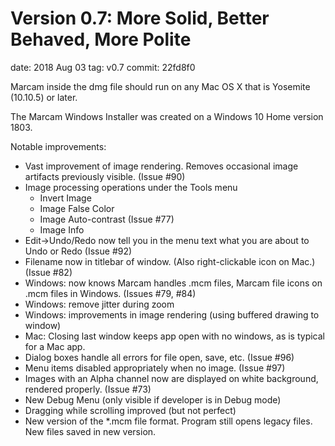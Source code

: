 # Version 0.7: More Solid, Better Behaved, More Polite

date: 2018 Aug 03
tag: v0.7
commit: 22fd8f0

Marcam inside the dmg file should run on any Mac OS X that is Yosemite (10.10.5) or later.

The Marcam Windows Installer was created on a Windows 10 Home version 1803.

Notable improvements:
* Vast improvement of image rendering.  Removes occasional image artifacts previously visible. (Issue #90)
* Image processing operations under the Tools menu
  * Invert Image
  * Image False Color
  * Image Auto-contrast (Issue #77)
  * Image Info
* Edit-\>Undo/Redo now tell you in the menu text what you are about to Undo or Redo (Issue #92)
* Filename now in titlebar of window.  (Also right-clickable icon on Mac.) (Issue #82)
* Windows: now knows Marcam handles .mcm files, Marcam file icons on .mcm files in Windows. (Issues #79, #84)
* Windows: remove jitter during zoom
* Windows: improvements in image rendering (using buffered drawing to window)
* Mac: Closing last window keeps app open with no windows, as is typical for a Mac app.
* Dialog boxes handle all errors for file open, save, etc. (Issue #96)
* Menu items disabled appropriately when no image. (Issue #97)
* Images with an Alpha channel now are displayed on white background, rendered properly. (Issue #73)
* New Debug Menu (only visible if developer is in Debug mode)
* Dragging while scrolling improved (but not perfect)
* New version of the \*.mcm file format.  Program still opens legacy files.  New files saved in new version.
